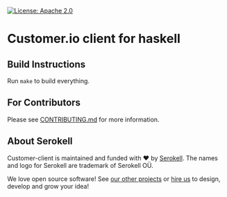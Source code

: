 <!--
   - SPDX-FileCopyrightText: 2019-2021 Serokell <https://serokell.io>
   -
   - SPDX-License-Identifier: Apache-2.0
   -->

[![License: Apache 2.0](https://img.shields.io/badge/License-Apache%202.0-brightgreen.svg)](https://opensource.org/licenses/Apache-2.0)

# Customer.io client for haskell

## Build Instructions

Run `make` to build everything.

## For Contributors

Please see [CONTRIBUTING.md](CONTRIBUTING.md) for more information.

## About Serokell

Customer-client is maintained and funded with ❤️ by [Serokell](https://serokell.io/).
The names and logo for Serokell are trademark of Serokell OÜ.

We love open source software! See [our other projects](https://serokell.io/community?utm_source=github) or [hire us](https://serokell.io/hire-us?utm_source=github) to design, develop and grow your idea!
